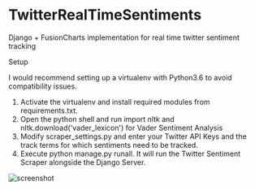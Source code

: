 # TwitterRealTimeSentiments
Django + FusionCharts implementation for real time twitter sentiment tracking

Setup

I would recommend setting up a virtualenv with Python3.6 to avoid compatibility issues.
1. Activate the virtualenv and install required modules from requirements.txt.
2. Open the python shell and run import nltk and nltk.download('vader_lexicon') for Vader Sentiment Analysis
3. Modify scraper_settings.py and enter your Twitter API Keys and the track terms for which sentiments need to be tracked.
4. Execute python manage.py runall. It will run the Twitter Sentiment Scraper alongside the Django Server.

![screenshot](https://user-images.githubusercontent.com/16881337/45599047-b25de900-ba02-11e8-9da9-6e8dca442169.PNG)


